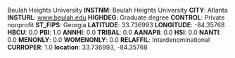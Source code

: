 
Beulah Heights University
**INSTNM**: Beulah Heights University 
**CITY**: Atlanta 
**INSTURL**: www.beulah.edu 
**HIGHDEG**: Graduate degree 
**CONTROL**: Private nonprofit 
**ST_FIPS**: Georgia 
**LATITUDE**: 33.736993 
**LONGITUDE**: -84.35768 
**HBCU**: 0.0 
**PBI**: 1.0 
**ANNHI**: 0.0 
**TRIBAL**: 0.0 
**AANAPII**: 0.0 
**HSI**: 0.0 
**NANTI**: 0.0 
**MENONLY**: 0.0 
**WOMENONLY**: 0.0 
**RELAFFIL**: Interdenominational 
**CURROPER**: 1.0 
**location**: 33.736993, -84.35768 
